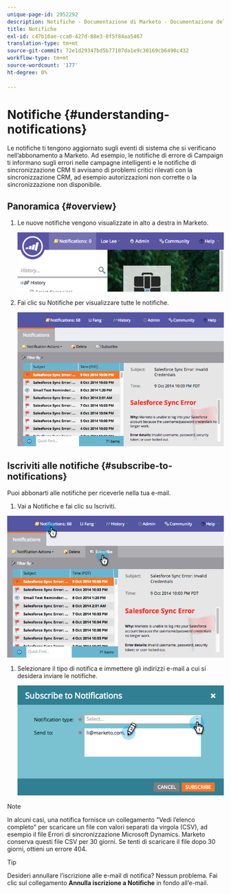 ```yaml
---
unique-page-id: 2952292
description: Notifiche - Documentazione di Marketo - Documentazione del prodotto
title: Notifiche
exl-id: c47b10ae-cca0-427d-88e3-8f5f84aa5467
translation-type: tm+mt
source-git-commit: 72e1d29347bd5b77107da1e9c30169cb6490c432
workflow-type: tm+mt
source-wordcount: '177'
ht-degree: 0%

---
```


# Notifiche {#understanding-notifications}

Le notifiche ti tengono aggiornato sugli eventi di sistema che si verificano nell’abbonamento a Marketo. Ad esempio, le notifiche di errore di Campaign ti informano sugli errori nelle campagne intelligenti e le notifiche di sincronizzazione CRM ti avvisano di problemi critici rilevati con la sincronizzazione CRM, ad esempio autorizzazioni non corrette o la sincronizzazione non disponibile.

## Panoramica {#overview}

1. Le nuove notifiche vengono visualizzate in alto a destra in Marketo.

   ![](assets/image2014-10-10-11-3a32-3a48.png)

1. Fai clic su Notifiche per visualizzare tutte le notifiche.

   ![](assets/image2014-10-10-11-3a55-3a44.png)

## Iscriviti alle notifiche {#subscribe-to-notifications}

Puoi abbonarti alle notifiche per riceverle nella tua e-mail.

1. Vai a Notifiche e fai clic su Iscriviti.

![](assets/image2014-10-10-12-3a3-3a29.png)

1. Selezionare il tipo di notifica e immettere gli indirizzi e-mail a cui si desidera inviare le notifiche.

   ![](assets/image2014-10-10-13-3a0-3a37.png)

>[!NOTE]
>
>In alcuni casi, una notifica fornisce un collegamento &quot;Vedi l’elenco completo&quot; per scaricare un file con valori separati da virgola (CSV), ad esempio il file Errori di sincronizzazione Microsoft Dynamics. Marketo conserva questi file CSV per 30 giorni. Se tenti di scaricare il file dopo 30 giorni, ottieni un errore 404.

>[!TIP]
>
>Desideri annullare l’iscrizione alle e-mail di notifica? Nessun problema. Fai clic sul collegamento **Annulla iscrizione a Notifiche** in fondo all’e-mail.
